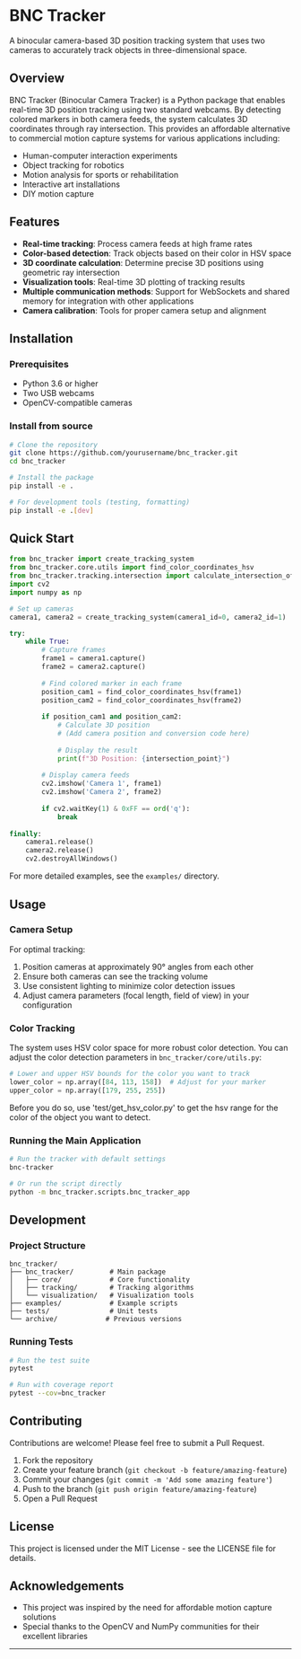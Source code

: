 # BNC Tracker

A binocular camera-based 3D position tracking system that uses two cameras to accurately track objects in three-dimensional space.

## Overview

BNC Tracker (Binocular Camera Tracker) is a Python package that enables real-time 3D position tracking using two standard webcams. By detecting colored markers in both camera feeds, the system calculates 3D coordinates through ray intersection. This provides an affordable alternative to commercial motion capture systems for various applications including:

- Human-computer interaction experiments
- Object tracking for robotics
- Motion analysis for sports or rehabilitation
- Interactive art installations
- DIY motion capture

## Features

- **Real-time tracking**: Process camera feeds at high frame rates
- **Color-based detection**: Track objects based on their color in HSV space
- **3D coordinate calculation**: Determine precise 3D positions using geometric ray intersection
- **Visualization tools**: Real-time 3D plotting of tracking results
- **Multiple communication methods**: Support for WebSockets and shared memory for integration with other applications
- **Camera calibration**: Tools for proper camera setup and alignment

## Installation

### Prerequisites

- Python 3.6 or higher
- Two USB webcams
- OpenCV-compatible cameras

### Install from source

```bash
# Clone the repository
git clone https://github.com/yourusername/bnc_tracker.git
cd bnc_tracker

# Install the package
pip install -e .

# For development tools (testing, formatting)
pip install -e .[dev]
```

## Quick Start

```python
from bnc_tracker import create_tracking_system
from bnc_tracker.core.utils import find_color_coordinates_hsv
from bnc_tracker.tracking.intersection import calculate_intersection_of_ray
import cv2
import numpy as np

# Set up cameras
camera1, camera2 = create_tracking_system(camera1_id=0, camera2_id=1)

try:
    while True:
        # Capture frames
        frame1 = camera1.capture()
        frame2 = camera2.capture()
        
        # Find colored marker in each frame
        position_cam1 = find_color_coordinates_hsv(frame1)
        position_cam2 = find_color_coordinates_hsv(frame2)
        
        if position_cam1 and position_cam2:
            # Calculate 3D position
            # (Add camera position and conversion code here)
            
            # Display the result
            print(f"3D Position: {intersection_point}")
            
        # Display camera feeds
        cv2.imshow('Camera 1', frame1)
        cv2.imshow('Camera 2', frame2)
        
        if cv2.waitKey(1) & 0xFF == ord('q'):
            break
            
finally:
    camera1.release()
    camera2.release()
    cv2.destroyAllWindows()
```

For more detailed examples, see the `examples/` directory.

## Usage

### Camera Setup

For optimal tracking:
1. Position cameras at approximately 90° angles from each other
2. Ensure both cameras can see the tracking volume
3. Use consistent lighting to minimize color detection issues
4. Adjust camera parameters (focal length, field of view) in your configuration

### Color Tracking

The system uses HSV color space for more robust color detection. You can adjust the color detection parameters in `bnc_tracker/core/utils.py`:

```python
# Lower and upper HSV bounds for the color you want to track
lower_color = np.array([84, 113, 158])  # Adjust for your marker
upper_color = np.array([179, 255, 255])
```
Before you do so, use 'test/get_hsv_color.py' to get the hsv range for the color of the object you want to detect.   

### Running the Main Application

```bash
# Run the tracker with default settings
bnc-tracker

# Or run the script directly
python -m bnc_tracker.scripts.bnc_tracker_app
```

## Development

### Project Structure

```
bnc_tracker/
├── bnc_tracker/         # Main package
│   ├── core/            # Core functionality
│   ├── tracking/        # Tracking algorithms
│   └── visualization/   # Visualization tools
├── examples/            # Example scripts
├── tests/               # Unit tests
└── archive/            # Previous versions
```

### Running Tests

```bash
# Run the test suite
pytest

# Run with coverage report
pytest --cov=bnc_tracker
```

## Contributing

Contributions are welcome! Please feel free to submit a Pull Request.

1. Fork the repository
2. Create your feature branch (`git checkout -b feature/amazing-feature`)
3. Commit your changes (`git commit -m 'Add some amazing feature'`)
4. Push to the branch (`git push origin feature/amazing-feature`)
5. Open a Pull Request

## License

This project is licensed under the MIT License - see the LICENSE file for details.

## Acknowledgements

- This project was inspired by the need for affordable motion capture solutions
- Special thanks to the OpenCV and NumPy communities for their excellent libraries

---

